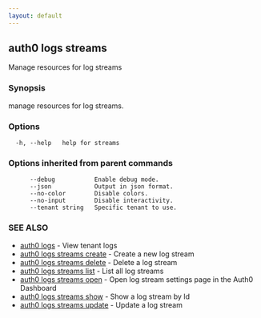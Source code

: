 ```yaml
---
layout: default
---
```

## auth0 logs streams

Manage resources for log streams

### Synopsis

manage resources for log streams.

### Options

```
  -h, --help   help for streams
```

### Options inherited from parent commands

```
      --debug           Enable debug mode.
      --json            Output in json format.
      --no-color        Disable colors.
      --no-input        Disable interactivity.
      --tenant string   Specific tenant to use.
```

### SEE ALSO

* [auth0 logs](auth0_logs.md)	 - View tenant logs
* [auth0 logs streams create](auth0_logs_streams_create.md)	 - Create a new log stream
* [auth0 logs streams delete](auth0_logs_streams_delete.md)	 - Delete a log stream
* [auth0 logs streams list](auth0_logs_streams_list.md)	 - List all log streams
* [auth0 logs streams open](auth0_logs_streams_open.md)	 - Open log stream settings page in the Auth0 Dashboard
* [auth0 logs streams show](auth0_logs_streams_show.md)	 - Show a log stream by Id
* [auth0 logs streams update](auth0_logs_streams_update.md)	 - Update a log stream

